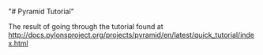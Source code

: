 "# Pyramid Tutorial" 

The result of going through the tutorial found at http://docs.pylonsproject.org/projects/pyramid/en/latest/quick_tutorial/index.html
